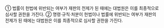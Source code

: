 ① 법률이 헌법에 위반되는 여부가 재판의 전제가 된 때에는 대법원은 이를 최종적으로 심사할 권한을 가진다.
② 명령·규칙·처분이 헌법이나 법률에 위반되는 여부가 재판의 전제가 된 때에는 대법원은 이를 최종적으로 심사할 권한을 가진다.
